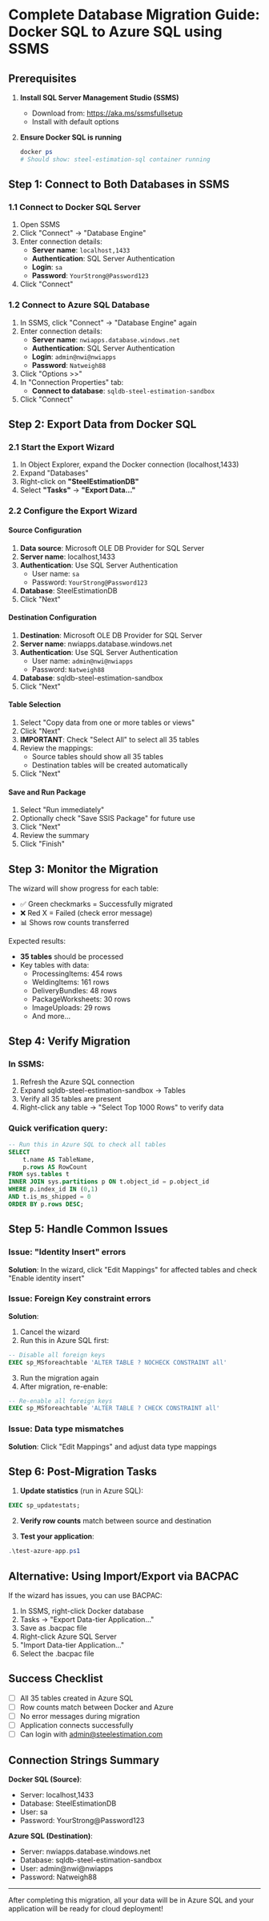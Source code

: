 # Complete Database Migration Guide: Docker SQL to Azure SQL using SSMS

## Prerequisites
1. **Install SQL Server Management Studio (SSMS)**
   - Download from: https://aka.ms/ssmsfullsetup
   - Install with default options

2. **Ensure Docker SQL is running**
   ```powershell
   docker ps
   # Should show: steel-estimation-sql container running
   ```

## Step 1: Connect to Both Databases in SSMS

### 1.1 Connect to Docker SQL Server
1. Open SSMS
2. Click "Connect" → "Database Engine"
3. Enter connection details:
   - **Server name**: `localhost,1433`
   - **Authentication**: SQL Server Authentication
   - **Login**: `sa`
   - **Password**: `YourStrong@Password123`
4. Click "Connect"

### 1.2 Connect to Azure SQL Database
1. In SSMS, click "Connect" → "Database Engine" again
2. Enter connection details:
   - **Server name**: `nwiapps.database.windows.net`
   - **Authentication**: SQL Server Authentication
   - **Login**: `admin@nwi@nwiapps`
   - **Password**: `Natweigh88`
3. Click "Options >>"
4. In "Connection Properties" tab:
   - **Connect to database**: `sqldb-steel-estimation-sandbox`
5. Click "Connect"

## Step 2: Export Data from Docker SQL

### 2.1 Start the Export Wizard
1. In Object Explorer, expand the Docker connection (localhost,1433)
2. Expand "Databases"
3. Right-click on **"SteelEstimationDB"**
4. Select **"Tasks"** → **"Export Data..."**

### 2.2 Configure the Export Wizard

#### Source Configuration
1. **Data source**: Microsoft OLE DB Provider for SQL Server
2. **Server name**: localhost,1433
3. **Authentication**: Use SQL Server Authentication
   - User name: `sa`
   - Password: `YourStrong@Password123`
4. **Database**: SteelEstimationDB
5. Click "Next"

#### Destination Configuration
1. **Destination**: Microsoft OLE DB Provider for SQL Server
2. **Server name**: nwiapps.database.windows.net
3. **Authentication**: Use SQL Server Authentication
   - User name: `admin@nwi@nwiapps`
   - Password: `Natweigh88`
4. **Database**: sqldb-steel-estimation-sandbox
5. Click "Next"

#### Table Selection
1. Select "Copy data from one or more tables or views"
2. Click "Next"
3. **IMPORTANT**: Check "Select All" to select all 35 tables
4. Review the mappings:
   - Source tables should show all 35 tables
   - Destination tables will be created automatically
5. Click "Next"

#### Save and Run Package
1. Select "Run immediately"
2. Optionally check "Save SSIS Package" for future use
3. Click "Next"
4. Review the summary
5. Click "Finish"

## Step 3: Monitor the Migration

The wizard will show progress for each table:
- ✅ Green checkmarks = Successfully migrated
- ❌ Red X = Failed (check error message)
- 📊 Shows row counts transferred

Expected results:
- **35 tables** should be processed
- Key tables with data:
  - ProcessingItems: 454 rows
  - WeldingItems: 161 rows
  - DeliveryBundles: 48 rows
  - PackageWorksheets: 30 rows
  - ImageUploads: 29 rows
  - And more...

## Step 4: Verify Migration

### In SSMS:
1. Refresh the Azure SQL connection
2. Expand sqldb-steel-estimation-sandbox → Tables
3. Verify all 35 tables are present
4. Right-click any table → "Select Top 1000 Rows" to verify data

### Quick verification query:
```sql
-- Run this in Azure SQL to check all tables
SELECT 
    t.name AS TableName,
    p.rows AS RowCount
FROM sys.tables t
INNER JOIN sys.partitions p ON t.object_id = p.object_id
WHERE p.index_id IN (0,1)
AND t.is_ms_shipped = 0
ORDER BY p.rows DESC;
```

## Step 5: Handle Common Issues

### Issue: "Identity Insert" errors
**Solution**: In the wizard, click "Edit Mappings" for affected tables and check "Enable identity insert"

### Issue: Foreign Key constraint errors
**Solution**: 
1. Cancel the wizard
2. Run this in Azure SQL first:
```sql
-- Disable all foreign keys
EXEC sp_MSforeachtable 'ALTER TABLE ? NOCHECK CONSTRAINT all'
```
3. Run the migration again
4. After migration, re-enable:
```sql
-- Re-enable all foreign keys
EXEC sp_MSforeachtable 'ALTER TABLE ? CHECK CONSTRAINT all'
```

### Issue: Data type mismatches
**Solution**: Click "Edit Mappings" and adjust data type mappings

## Step 6: Post-Migration Tasks

1. **Update statistics** (run in Azure SQL):
```sql
EXEC sp_updatestats;
```

2. **Verify row counts** match between source and destination

3. **Test your application**:
```powershell
.\test-azure-app.ps1
```

## Alternative: Using Import/Export via BACPAC

If the wizard has issues, you can use BACPAC:

1. In SSMS, right-click Docker database
2. Tasks → "Export Data-tier Application..."
3. Save as .bacpac file
4. Right-click Azure SQL Server
5. "Import Data-tier Application..."
6. Select the .bacpac file

## Success Checklist
- [ ] All 35 tables created in Azure SQL
- [ ] Row counts match between Docker and Azure
- [ ] No error messages during migration
- [ ] Application connects successfully
- [ ] Can login with admin@steelestimation.com

## Connection Strings Summary

**Docker SQL (Source)**:
- Server: localhost,1433
- Database: SteelEstimationDB
- User: sa
- Password: YourStrong@Password123

**Azure SQL (Destination)**:
- Server: nwiapps.database.windows.net
- Database: sqldb-steel-estimation-sandbox
- User: admin@nwi@nwiapps
- Password: Natweigh88

---

After completing this migration, all your data will be in Azure SQL and your application will be ready for cloud deployment!